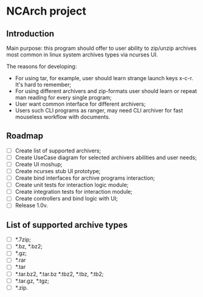 # NCArch project

## Introduction

Main purpose: this program should offer to user ability to zip/unzip archives most common in linux system archives types via ncurses UI.

The reasons for developing:
- For using tar, for example, user should learn strange launch keys x-c-r. It's hard to remember;
- For using different archivers and zip-formats user should learn or repeat man reading for every single program;
- User want common interface for different archivers;
- Users such CLI programs as ranger, may need CLI archiver for fast mouseless workflow with documents.

## Roadmap

- [ ] Create list of supported archivers;
- [ ] Create UseCase diagram for selected archivers abilities and user needs;
- [ ] Create UI moshup;
- [ ] Create ncurses stub UI prototype;
- [ ] Create bind interfaces for archive programs interaction;
- [ ] Create unit tests for interaction logic module;
- [ ] Create integration tests for interaction module;
- [ ] Create controllers and bind logic with UI;
- [ ] Release 1.0v.

## List of supported archive types

- [ ] *.7zip;
- [ ] *.bz, *.bz2;
- [ ] *.gz;
- [ ] *.rar
- [ ] *.tar
- [ ] *.tar.bz2, *.tar.bz *.tbz2, *.tbz, *.tb2;
- [ ] *.tar.gz, *.tgz;
- [ ] *.zip.
